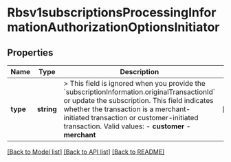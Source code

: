 # Rbsv1subscriptionsProcessingInformationAuthorizationOptionsInitiator

## Properties
Name | Type | Description | Notes
------------ | ------------- | ------------- | -------------
**type** | **string** | &gt; This field is ignored when you provide the &#x60;subscriptionInformation.originalTransactionId&#x60; or update the subscription.  This field indicates whether the transaction is a merchant-initiated transaction or customer-initiated transaction.  Valid values: - **customer** - **merchant** | [optional] 

[[Back to Model list]](../README.md#documentation-for-models) [[Back to API list]](../README.md#documentation-for-api-endpoints) [[Back to README]](../README.md)


